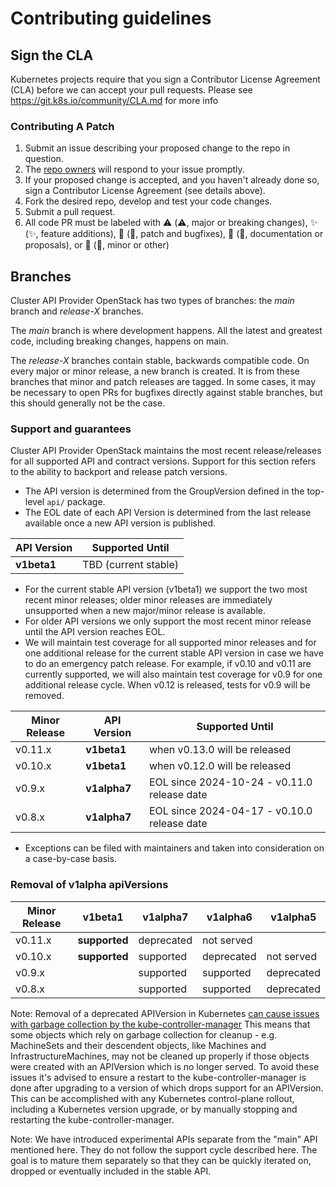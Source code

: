 # Contributing guidelines

## Sign the CLA

Kubernetes projects require that you sign a Contributor License Agreement (CLA) before we can accept your pull requests. Please see https://git.k8s.io/community/CLA.md for more info

### Contributing A Patch

1. Submit an issue describing your proposed change to the repo in question.
1. The [repo owners](OWNERS) will respond to your issue promptly.
1. If your proposed change is accepted, and you haven't already done so, sign a Contributor License Agreement (see details above).
1. Fork the desired repo, develop and test your code changes.
1. Submit a pull request.
1. All code PR must be labeled with ⚠️ (:warning:, major or breaking changes), ✨ (:sparkles:, feature additions), 🐛 (:bug:, patch and bugfixes), 📖 (:book:, documentation or proposals), or 🌱 (:seedling:, minor or other)

## Branches

Cluster API Provider OpenStack has two types of branches: the *main* branch and
*release-X* branches.

The *main* branch is where development happens. All the latest and
greatest code, including breaking changes, happens on main.

The *release-X* branches contain stable, backwards compatible code. On every
major or minor release, a new branch is created. It is from these
branches that minor and patch releases are tagged. In some cases, it may
be necessary to open PRs for bugfixes directly against stable branches, but
this should generally not be the case.

### Support and guarantees

Cluster API Provider OpenStack maintains the most recent release/releases for all supported API and contract versions. Support for this section refers to the ability to backport and release patch versions.

- The API version is determined from the GroupVersion defined in the top-level `api/` package.
- The EOL date of each API Version is determined from the last release available once a new API version is published.

| API Version  | Supported Until       |
|--------------|-----------------------|
| **v1beta1**  | TBD (current stable)  |

- For the current stable API version (v1beta1) we support the two most recent minor releases; older minor releases are immediately unsupported when a new major/minor release is available.
- For older API versions we only support the most recent minor release until the API version reaches EOL.
- We will maintain test coverage for all supported minor releases and for one additional release for the current stable API version in case we have to do an emergency patch release.
  For example, if v0.10 and v0.11 are currently supported, we will also maintain test coverage for v0.9 for one additional release cycle. When v0.12 is released, tests for v0.9 will be removed.

| Minor Release | API Version  | Supported Until                                |
|---------------|--------------|------------------------------------------------|
| v0.11.x       | **v1beta1**  | when v0.13.0 will be released                  |
| v0.10.x       | **v1beta1**  | when v0.12.0 will be released                  |
| v0.9.x        | **v1alpha7** | EOL since 2024-10-24 - v0.11.0 release date    |
| v0.8.x        | **v1alpha7** | EOL since 2024-04-17 - v0.10.0 release date    |

- Exceptions can be filed with maintainers and taken into consideration on a case-by-case basis.

### Removal of v1alpha apiVersions

| Minor Release | v1beta1       | v1alpha7   | v1alpha6   | v1alpha5   |
|---------------|---------------|------------|------------|------------|
| v0.11.x       | **supported** | deprecated | not served |            |
| v0.10.x       | **supported** | supported  | deprecated | not served |
| v0.9.x        |               | supported  | supported  | deprecated |
| v0.8.x        |               | supported  | supported  | deprecated |

Note: Removal of a deprecated APIVersion in Kubernetes [can cause issues with garbage collection by the kube-controller-manager](https://github.com/kubernetes/kubernetes/issues/102641)
This means that some objects which rely on garbage collection for cleanup - e.g. MachineSets and their descendent objects, like Machines and InfrastructureMachines, may not be cleaned up properly if those
objects were created with an APIVersion which is no longer served.
To avoid these issues it's advised to ensure a restart to the kube-controller-manager is done after upgrading to a version of which drops support for an APIVersion.
This can be accomplished with any Kubernetes control-plane rollout, including a Kubernetes version upgrade, or by manually stopping and restarting the kube-controller-manager.

Note: We have introduced experimental APIs separate from the "main" API mentioned here.
They do not follow the support cycle described here.
The goal is to mature them separately so that they can be quickly iterated on, dropped or eventually included in the stable API.
